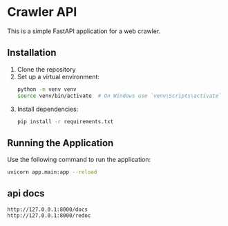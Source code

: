 # Crawler API

This is a simple FastAPI application for a web crawler.

## Installation

1. Clone the repository
2. Set up a virtual environment:
    ```bash
    python -m venv venv
    source venv/bin/activate  # On Windows use `venv\Scripts\activate`
    ```
3. Install dependencies:
    ```bash
    pip install -r requirements.txt
    ```

## Running the Application

Use the following command to run the application:

```bash
uvicorn app.main:app --reload
```

## api docs
``` http
http://127.0.0.1:8000/docs
http://127.0.0.1:8000/redoc
```
